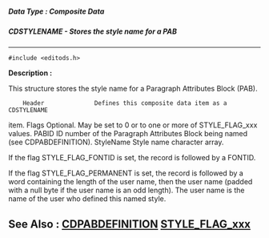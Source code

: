##### Data Type : Composite Data
##### CDSTYLENAME - Stores the style name for a PAB
---
```
#include <editods.h>
```
**Description :**

This structure stores the style name for a Paragraph Attributes Block (PAB).

        Header              Defines this composite data item as a CDSTYLENAME 
item.
        Flags                  Optional.  May be set to 0 or to one or more of 
STYLE_FLAG_xxx values.
        PABID                ID number of the Paragraph Attributes Block being 
named
                                     (see CDPABDEFINITION).
        StyleName       Style name character array.

If the flag STYLE_FLAG_FONTID is set, the record is followed by a FONTID.

If the flag STYLE_FLAG_PERMANENT is set, the record is followed by a word 
containing the length of the user name, then the user name (padded with a null 
byte if the user name is an odd length).  The user name is the name of the user 
who defined this named style.


**See Also :**
[CDPABDEFINITION](/domino-c-api-docs/reference/Data/CDPABDEFINITION)
[STYLE_FLAG_xxx](/domino-c-api-docs/reference/Symb/STYLE_FLAG_xxx)
---
